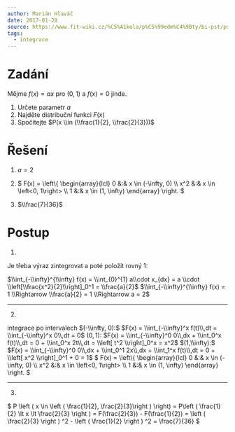 ```yaml
---
author: Marián Hlaváč
date: 2017-01-28
source: https://www.fit-wiki.cz/%C5%A1kola/p%C5%99edm%C4%9Bty/bi-pst/pst_zkou%C5%A1ka_2015-01-08
tags:
  - integrace
---
```


# Zadání

Mějme $f(x) = a x$ pro $(0, 1)$ a $f(x) = 0$ jinde.

1. Určete parametr $a$
2. Najděte distribuční funkci $F(x)$
3. Spočítejte $P(x \\in (\\frac{1}{2}, \\frac{2}{3}))$

# Řešení

1. $a = 2$

2. $
  F(x) = \\left\\{
    \\begin{array}{lcl}
      0 &:& x \\in (-\\infty, 0) \\\\
      x^2 &:& x \\in \\left<0, 1\\right> \\\\
      1 &:& x \\in (1, \\infty)
  \\end{array}
  \\right.
  $

3. $\\frac{7}{36}$

# Postup

1.

Je třeba výraz zintegrovat a poté položit rovný 1:

$\\int_{-\\infty}^{\\infty} f(x) = \\int_{0}^{1} a\\cdot x_{dx} = a \\cdot \\left[\\frac{x^2}{2}\\right]_0^1 = \\frac{a}{2}$
$\\int_{-\\infty}^{\\infty} f(x) = 1 \\Rightarrow \\frac{a}{2} = 1 \\Rightarrow a = 2$

---

2.

integrace po intervalech
$(-\\infty, 0):$
$F(x) = \\int_{-\\infty}^x f(t)\\,dt = \\int_{-\\infty}^x 0\\,dt = 0$
$(0, 1):$
$F(x) = \\int_{-\\infty}^0 0\\,dx + \\int_0^x f(t)\\,dt = 0 + \\int_0^x 2t\\,dt = \\left[ t^2 \\right]_0^x = x^2$
$(1,\\infty):$
$F(x) = \\int_{-\\infty}^0 0\\,dx + \\int_0^1 2x\\,dx + \\int_1^x f(t)\\,dt = 0 + \\left[ x^2 \\right]_0^1 + 0 =
1$
$
F(x) = \\left\\{
  \\begin{array}{lcl}
    0 &:& x \\in (-\\infty, 0) \\\\
    x^2 &:& x \\in \\left<0, 1\\right> \\\\
    1 &:& x \\in (1, \\infty)
\\end{array}
\\right.
$

---

3.

$
P \\left \( x \\in \\left \( \\frac{1}{2}, \\frac{2}{3}\\right \) \\right) = P\\left \( \\frac{1}{2} \\lt x \\lt \\frac{2}{3} \\right \) = F(\\frac{2}{3}) - F(\\frac{1}{2}) = \\left \( \\frac{2}{3} \\right \) ^2 - \\left \( \\frac{1}{2} \\right \) ^2 = \\frac{7}{36}
$

